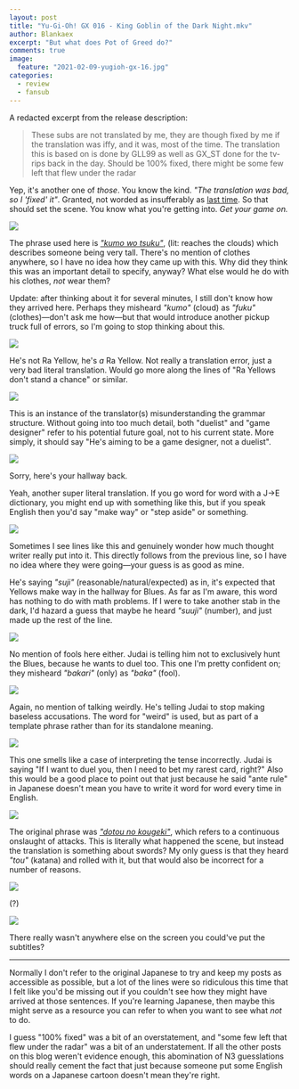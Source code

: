 ```yaml
---
layout: post
title: "Yu-Gi-Oh! GX 016 - King Goblin of the Dark Night.mkv"
author: Blankaex
excerpt: "But what does Pot of Greed do?"
comments: true
image:
  feature: "2021-02-09-yugioh-gx-16.jpg"
categories:
  - review
  - fansub
---
```


A redacted excerpt from the release description:

> These subs are not translated by me, they are though fixed by me if the translation was iffy, and it was, most of the time.
> The translation this is based on is done by GLL99 as well as GX_ST done for the tv-rips back in the day.
> Should be 100% fixed, there might be some few left that flew under the radar

Yep, it's another one of _those_. You know the kind. _"The translation was bad, so I 'fixed' it"_. Granted, not worded as insufferably as [last time]({{site.url}}/articles/2021-01/1-hi-score-girl-06). So that should set the scene. You know what you're getting into. _Get your game on._

![](https://i.imgur.com/gBZOrbN.png)

The phrase used here is _["kumo wo tsuku"](https://kotobank.jp/word/雲を衝く-485165)_, (lit: reaches the clouds) which describes someone being very tall. There's no mention of clothes anywhere, so I have no idea how they came up with this. Why did they think this was an important detail to specify, anyway? What else would he do with his clothes, _not_ wear them?

Update: after thinking about it for several minutes, I still don't know how they arrived here. Perhaps they misheard _"kumo"_ (cloud) as _"fuku"_ (clothes)—don't ask me how—but that would introduce another pickup truck full of errors, so I'm going to stop thinking about this.

![](https://i.imgur.com/cTpFteG.png)

He's not Ra Yellow, he's _a_ Ra Yellow. Not really a translation error, just a very bad literal translation. Would go more along the lines of "Ra Yellows don't stand a chance" or similar.

![](https://i.imgur.com/PViIXKK.png)

This is an instance of the translator(s) misunderstanding the grammar structure. Without going into too much detail, both "duelist" and "game designer" refer to his potential future goal, not to his current state. More simply, it should say "He's aiming to be a game designer, not a duelist".

![](https://i.imgur.com/aZT2zwK.png)

Sorry, here's your hallway back.

Yeah, another super literal translation. If you go word for word with a J→E dictionary, you might end up with something like this, but if you speak English then you'd say "make way" or "step aside" or something.

![](https://i.imgur.com/sA1EMFU.png)

Sometimes I see lines like this and genuinely wonder how much thought writer really put into it. This directly follows from the previous line, so I have no idea where they were going—your guess is as good as mine.

He's saying _"suji"_ (reasonable/natural/expected) as in, it's expected that Yellows make way in the hallway for Blues. As far as I'm aware, this word has nothing to do with math problems. If I were to take another stab in the dark, I'd hazard a guess that maybe he heard _"suuji"_ (number), and just made up the rest of the line.

![](https://i.imgur.com/QddnJq6.png)

No mention of fools here either. Judai is telling him not to exclusively hunt the Blues, because he wants to duel too. This one I'm pretty confident on; they misheard _"bakari"_ (only) as _"baka"_ (fool).

![](https://i.imgur.com/vRK4bWg.png)

Again, no mention of talking weirdly. He's telling Judai to stop making baseless accusations. The word for "weird" is used, but as part of a template phrase rather than for its standalone meaning.

![](https://i.imgur.com/VtFiedM.png)

This one smells like a case of interpreting the tense incorrectly. Judai is saying "If I want to duel you, then I need to bet my rarest card, right?" Also this would be a good place to point out that just because he said "ante rule" in Japanese doesn't mean you have to write it word for word every time in English.

![](https://i.imgur.com/6GztU8C.png)

The original phrase was _["dotou no kougeki"](https://thesaurus.weblio.jp/content/怒涛の攻撃)_, which refers to a continuous onslaught of attacks. This is literally what happened the scene, but instead the translation is something about swords? My only guess is that they heard _"tou"_ (katana) and rolled with it, but that would also be incorrect for a number of reasons.

![](https://i.imgur.com/Tb6ZaHb.png)

(?)

![](https://i.imgur.com/OEdY5PL.png)

There really wasn't anywhere else on the screen you could've put the subtitles?

---

Normally I don't refer to the original Japanese to try and keep my posts as accessible as possible, but a lot of the lines were so ridiculous this time that I felt like you'd be missing out if you couldn't see how they might have arrived at those sentences. If you're learning Japanese, then maybe this might serve as a resource you can refer to when you want to see what _not_ to do.

I guess "100% fixed" was a bit of an overstatement, and "some few left that flew under the radar" was a bit of an understatement. If all the other posts on this blog weren't evidence enough, this abomination of N3 guesslations should really cement the fact that just because someone put some English words on a Japanese cartoon doesn't mean they're right.
